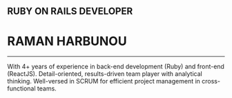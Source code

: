 ## **RUBY ON RAILS DEVELOPER**
# **RAMAN HARBUNOU**
****
With 4+ years of experience in back-end development (Ruby) and front-end (ReactJS). Detail-oriented, results-driven team player with analytical thinking. Well-versed in SCRUM for efficient project management in cross-functional teams.